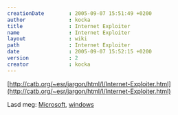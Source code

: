 ```yaml
---
creationDate        : 2005-09-07 15:51:49 +0200 
author              : kocka 
title               : Internet Exploiter 
name                : Internet Exploiter 
layout              : wiki 
path                : Internet Exploiter 
date                : 2005-09-07 15:52:15 +0200 
version             : 2 
creator             : kocka 
---
```

[http://catb.org/~esr/jargon/html/I/Internet-Exploiter.html](http://catb.org/~esr/jargon/html/I/Internet-Exploiter.html)

Lasd meg: [Microsoft](Microsoft.html), [windows](Windows.html)
